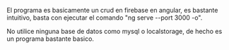 El programa es basicamente un crud en firebase en angular, es bastante intuitivo, basta con ejecutar el comando "ng serve --port 3000 -o".

No utilice ninguna base de datos como mysql o localstorage, de hecho es un programa bastante basico.
